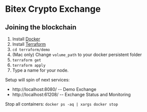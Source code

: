 # Bitex Crypto Exchange

## Joining the blockchain

 1. Install [Docker](https://www.docker.com/)
 2. Install [Terraform](https://www.terraform.io/)
 3. `cd terraform/demo`
 4. (Mac only) Change `volume_path` to your docker persistent folder
 5. `terraform get`
 6. `terraform apply`
 7. Type a name for your node.

Setup will spin of next services:
- http://localhost:8080/  -- Demo Exchange
- http://localhost:61208/ -- Exchange Status and Monitoring

Stop all containers: `docker ps -aq | xargs docker stop`

